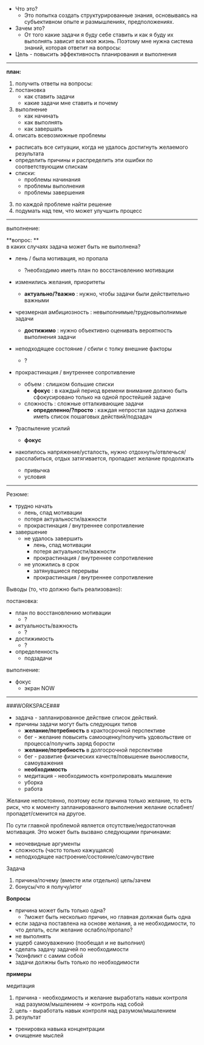 * Что это? 
  * Это попытка создать структурированные знания, основываясь на субъективном опыте и размышлениях, предположениях.
* Зачем это?
  * От того какие задачи я буду себе ставить и как я буду их выполнять зависит вся моя жизнь. Поэтому мне нужна система знаний, которая ответит на вопросы:
* Цель - повысить эффективность планирования и выполнения

---

**план:**

1. получить ответы на вопросы:
 1. постановка 
    * как ставить задачи
    * какие задачи мне ставить и почему
 2. выполнение 
    * как начинать
    * как выполнять
    * как завершать
2. описать всевозможные проблемы
  * расписать все ситуации, когда не удалось достигнуть желаемого результата
  * определить причины и распределить эти ошибки по соответствующим спискам
  * списки:
    * проблемы начинания
    * проблемы выполнения
    * проблемы завершения
3. по каждой проблеме найти решение
4. подумать над тем, что может улучшить процесс

---

выполнение:

**вопрос: **  
в каких случаях задача может быть не выполнена?



* лень / была мотивация, но пропала
  * ?необходимо иметь план по восстановлению мотивации
* изменились желания, приоритеты
  * **актуально/?важно** : нужно, чтобы задачи были действительно важными
* чрезмерная амбициозность : невыполнимые/трудновыполнимые задачи
  * **достижимо** : нужно объективно оценивать вероятность выполнения задачи
* неподходящее состояние / сбили с толку внешние факторы
  * ?
* прокрастинация / внутреннее сопротивление
  * объем : слишком большие списки
    * **фокус** : в каждый период времени внимание должно быть сфокусировано только на одной простейшей задаче
  * сложность : сложные отталкивающие задачи
    * **определенно/?просто** : каждая непростая задача должна иметь список пошаговых действий/подзадач
* ?распыление усилий
  * **фокус**
  

* накопилось напряжение/усталость, нужно отдохнуть/отвлечься/расслабиться, отдых затягивается, пропадает желание продолжать
  * привычка
  * условия

---

Резюме:

* трудно начать
  * лень, спад мотивации
  * потеря актуальности/важности
  * прокрастинация / внутреннее сопротивление
* завершение
  * не удалось завершить
    * лень, спад мотивации
    * потеря актуальности/важности
    * прокрастинация / внутреннее сопротивление
  * не уложились в срок
    * затянувшиеся перерывы
    * прокрастинация / внутреннее сопротивление

Выводы \(то, что должно быть реализовано\):

постановка:

* план по восстановлению мотивации
  * ?
* актуальность/важность
  * ?
* достижимость
  * ?
* определенность
  * подзадачи

выполнение:

* фокус
  * экран NOW

---

###WORKSPACE###

* задача - запланированное действие список действий. 
* причины задачи могут быть следующих типов
  - **желание/потребность** в крактосрочной перспективе 
   - бег - желание повысить самооценку/получить удовольствие от процесса/получить заряд борости
  - **желание/потребность** в долгосрочной перспективе
   - бег - развитие физических качеств/повышение выносливости, самоуважения
  - **необходимость** 
   - медитация - необходимость контролировать мышление
   - уборка
   - работа

Желание непостоянно, поэтому если причина только желание, то есть риск, что к моменту запланированного выполнения желание ослабнет/пропадет/сменится на другое.

По сути главной проблемой является отсутствие/недостаточная мотивация. Это может быть вызвано следующими причинами:

* неочевидные аргументы
* сложность \(часто только кажущаяся\)
* неподходящее настроение/состояние/самочувствие



Задача

1. причина/почему \(вместе или отдельно\) цель/зачем
2. бонусы/что я получу/итог



**Вопросы**

* причина может быть только одна? 
  * ?может быть несколько причин, но главная должная быть одна
* если задача поставлена на основе желания, а не необходимости, то что делать, если желание ослабло/пропало?
 * не выполнять
  * ущерб самоуважению (пообещал и не выполнил)
 * сделать задачу задачей по необходимости
  * ?конфликт с самим собой
 * задачи должны быть только по необходимости


**примеры** 

медитация

1. причина - необходимость и желание выработать навык контроля над разумом/мышлением -&gt; контроль над собой
2. цель - выработать навык контроля над разумом/мышлением
3. результат
 - тренировка навыка концентрации
 - очищение мыслей
 





















